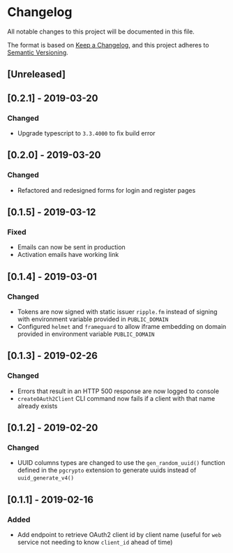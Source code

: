 # Changelog

All notable changes to this project will be documented in this file.

The format is based on [Keep a Changelog](https://keepachangelog.com/en/1.0.0/),
and this project adheres to [Semantic Versioning](https://semver.org/spec/v2.0.0.html).

## [Unreleased]

## [0.2.1] - 2019-03-20

### Changed

* Upgrade typescript to `3.3.4000` to fix build error

## [0.2.0] - 2019-03-20

### Changed

* Refactored and redesigned forms for login and register pages

## [0.1.5] - 2019-03-12

### Fixed

* Emails can now be sent in production
* Activation emails have working link

## [0.1.4] - 2019-03-01

### Changed

* Tokens are now signed with static issuer `ripple.fm` instead of signing with environment variable provided in `PUBLIC_DOMAIN`
* Configured `helmet` and `frameguard` to allow iframe embedding on domain provided in environment variable `PUBLIC_DOMAIN`

## [0.1.3] - 2019-02-26

### Changed

* Errors that result in an HTTP 500 response are now logged to console
* `createOAuth2Client` CLI command now fails if a client with that name already exists

## [0.1.2] - 2019-02-20

### Changed

* UUID columns types are changed to use the `gen_random_uuid()` function defined in the `pgcrypto` extension to generate uuids instead of `uuid_generate_v4()`

## [0.1.1] - 2019-02-16

### Added

* Add endpoint to retrieve OAuth2 client id by client name (useful for `web` service not needing to know `client_id` ahead of time)
